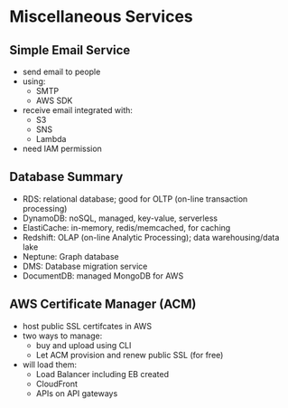 # Miscellaneous Services

## Simple Email Service
* send email to people
* using:
	*  SMTP
	* AWS SDK
* receive email integrated with:
	* S3
	* SNS
	* Lambda
* need IAM permission

## Database Summary
* RDS: relational database; good for OLTP (on-line transaction processing)
* DynamoDB: noSQL, managed, key-value, serverless
* ElastiCache: in-memory, redis/memcached, for caching
* Redshift: OLAP (on-line Analytic Processing); data warehousing/data lake
* Neptune: Graph database
* DMS: Database migration service
* DocumentDB: managed MongoDB for AWS

## AWS Certificate Manager (ACM)
* host public SSL certifcates in AWS
* two ways to manage:
	* buy and upload using CLI
	* Let ACM provision and renew public SSL (for free)
* will load them:
	* Load Balancer including EB created
	* CloudFront
	* APIs on API gateways